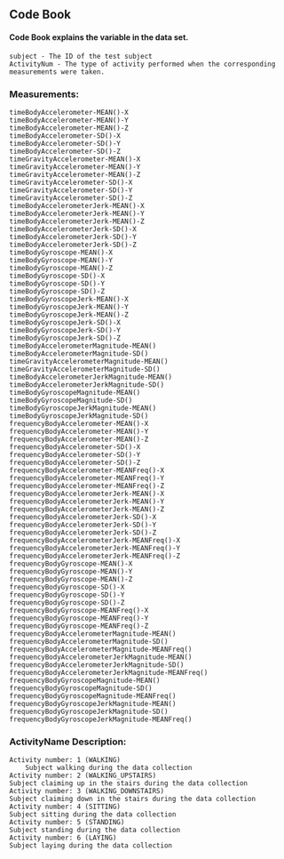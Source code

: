 ## Code Book
#### Code Book explains the variable in the data set.

	subject - The ID of the test subject
	ActivityNum - The type of activity performed when the corresponding measurements were taken.

### Measurements:

	timeBodyAccelerometer-MEAN()-X 
	timeBodyAccelerometer-MEAN()-Y 
	timeBodyAccelerometer-MEAN()-Z 
	timeBodyAccelerometer-SD()-X
	timeBodyAccelerometer-SD()-Y
	timeBodyAccelerometer-SD()-Z
	timeGravityAccelerometer-MEAN()-X
	timeGravityAccelerometer-MEAN()-Y
	timeGravityAccelerometer-MEAN()-Z
	timeGravityAccelerometer-SD()-X
	timeGravityAccelerometer-SD()-Y
	timeGravityAccelerometer-SD()-Z
	timeBodyAccelerometerJerk-MEAN()-X
	timeBodyAccelerometerJerk-MEAN()-Y
	timeBodyAccelerometerJerk-MEAN()-Z
	timeBodyAccelerometerJerk-SD()-X
	timeBodyAccelerometerJerk-SD()-Y
	timeBodyAccelerometerJerk-SD()-Z
	timeBodyGyroscope-MEAN()-X
	timeBodyGyroscope-MEAN()-Y
	timeBodyGyroscope-MEAN()-Z
	timeBodyGyroscope-SD()-X
	timeBodyGyroscope-SD()-Y
	timeBodyGyroscope-SD()-Z
	timeBodyGyroscopeJerk-MEAN()-X
	timeBodyGyroscopeJerk-MEAN()-Y
	timeBodyGyroscopeJerk-MEAN()-Z
	timeBodyGyroscopeJerk-SD()-X
	timeBodyGyroscopeJerk-SD()-Y
	timeBodyGyroscopeJerk-SD()-Z
	timeBodyAccelerometerMagnitude-MEAN()
	timeBodyAccelerometerMagnitude-SD()
	timeGravityAccelerometerMagnitude-MEAN()
	timeGravityAccelerometerMagnitude-SD()
	timeBodyAccelerometerJerkMagnitude-MEAN()
	timeBodyAccelerometerJerkMagnitude-SD()
	timeBodyGyroscopeMagnitude-MEAN()
	timeBodyGyroscopeMagnitude-SD()
	timeBodyGyroscopeJerkMagnitude-MEAN()
	timeBodyGyroscopeJerkMagnitude-SD()
	frequencyBodyAccelerometer-MEAN()-X
	frequencyBodyAccelerometer-MEAN()-Y
	frequencyBodyAccelerometer-MEAN()-Z
	frequencyBodyAccelerometer-SD()-X
	frequencyBodyAccelerometer-SD()-Y
	frequencyBodyAccelerometer-SD()-Z
	frequencyBodyAccelerometer-MEANFreq()-X
	frequencyBodyAccelerometer-MEANFreq()-Y
	frequencyBodyAccelerometer-MEANFreq()-Z
	frequencyBodyAccelerometerJerk-MEAN()-X
	frequencyBodyAccelerometerJerk-MEAN()-Y
	frequencyBodyAccelerometerJerk-MEAN()-Z
	frequencyBodyAccelerometerJerk-SD()-X
	frequencyBodyAccelerometerJerk-SD()-Y
	frequencyBodyAccelerometerJerk-SD()-Z
	frequencyBodyAccelerometerJerk-MEANFreq()-X
	frequencyBodyAccelerometerJerk-MEANFreq()-Y
	frequencyBodyAccelerometerJerk-MEANFreq()-Z
	frequencyBodyGyroscope-MEAN()-X
	frequencyBodyGyroscope-MEAN()-Y
	frequencyBodyGyroscope-MEAN()-Z
	frequencyBodyGyroscope-SD()-X
	frequencyBodyGyroscope-SD()-Y
	frequencyBodyGyroscope-SD()-Z
	frequencyBodyGyroscope-MEANFreq()-X
	frequencyBodyGyroscope-MEANFreq()-Y
	frequencyBodyGyroscope-MEANFreq()-Z
	frequencyBodyAccelerometerMagnitude-MEAN()
	frequencyBodyAccelerometerMagnitude-SD()
	frequencyBodyAccelerometerMagnitude-MEANFreq()
	frequencyBodyAccelerometerJerkMagnitude-MEAN()
	frequencyBodyAccelerometerJerkMagnitude-SD()
	frequencyBodyAccelerometerJerkMagnitude-MEANFreq()
	frequencyBodyGyroscopeMagnitude-MEAN()
	frequencyBodyGyroscopeMagnitude-SD()
	frequencyBodyGyroscopeMagnitude-MEANFreq()
	frequencyBodyGyroscopeJerkMagnitude-MEAN()
	frequencyBodyGyroscopeJerkMagnitude-SD()
	frequencyBodyGyroscopeJerkMagnitude-MEANFreq()

### ActivityName Description:

	Activity number: 1 (WALKING)
		Subject walking during the data collection
	Activity number: 2 (WALKING_UPSTAIRS)
	Subject claiming up in the stairs during the data collection
	Activity number: 3 (WALKING_DOWNSTAIRS)
	Subject claiming down in the stairs during the data collection
	Activity number: 4 (SITTING)
	Subject sitting during the data collection
	Activity number: 5 (STANDING)
	Subject standing during the data collection
	Activity number: 6 (LAYING)
	Subject laying during the data collection


